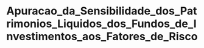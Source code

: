 # Apuracao_da_Sensibilidade_dos_Patrimonios_Liquidos_dos_Fundos_de_Investimentos_aos_Fatores_de_Risco